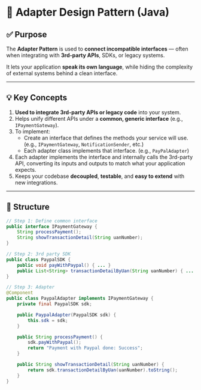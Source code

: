 # 🔌 Adapter Design Pattern (Java)

## ✅ Purpose

The **Adapter Pattern** is used to **connect incompatible interfaces** — often when integrating with **3rd-party APIs**, SDKs, or legacy systems.

It lets your application **speak its own language**, while hiding the complexity of external systems behind a clean interface.

---

## 💡 Key Concepts

1. **Used to integrate 3rd-party APIs or legacy code** into your system.
2. Helps unify different APIs under a **common, generic interface** (e.g., `IPaymentGateway`).
3. To implement:
    - Create an interface that defines the methods your service will use. (e.g., `IPaymentGateway`, `NotificationSender`, etc.)
    - Each adapter class implements that interface. (e.g., `PayPalAdapter`)
4. Each adapter implements the interface and internally calls the 3rd-party API, converting its inputs and outputs to match what your application expects.
5. Keeps your codebase **decoupled**, **testable**, and **easy to extend** with new integrations.

---

## 🧱 Structure

```java
// Step 1: Define common interface
public interface IPaymentGateway {
    String processPayment();
    String showTransactionDetail(String uanNumber);
}

// Step 2: 3rd party SDK
public class PaypalSDK {
    public void payWithPaypal() { ... }
    public List<String> transactionDetailByUan(String uanNumber) { ... }
}

// Step 3: Adapter
@Component
public class PaypalAdapter implements IPaymentGateway {
    private final PaypalSDK sdk;

    public PaypalAdapter(PaypalSDK sdk) {
        this.sdk = sdk;
    }

    public String processPayment() {
        sdk.payWithPaypal();
        return "Payment with Paypal done: Success";
    }

    public String showTransactionDetail(String uanNumber) {
        return sdk.transactionDetailByUan(uanNumber).toString();
    }
}